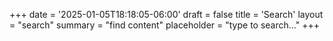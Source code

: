 +++
date = '2025-01-05T18:18:05-06:00'
draft = false
title = 'Search'
layout = "search"
summary = "find content"
placeholder = "type to search..."
+++
